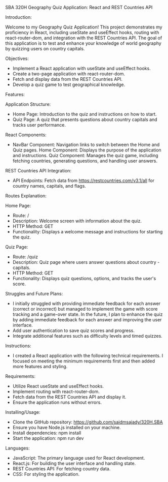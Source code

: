SBA 320H Geography Quiz Application: React and REST Countries API

Introduction:

Welcome to my Geography Quiz Application! This project demonstrates my proficiency in React, including useState and useEffect hooks, routing with react-router-dom, and integration with the REST Countries API. The goal of this application is to test and enhance your knowledge of world geography by quizzing users on country capitals.

Objectives:

- Implement a React application with useState and useEffect hooks.
- Create a two-page application with react-router-dom.
- Fetch and display data from the REST Countries API.
- Develop a quiz game to test geographical knowledge.

Features:

Application Structure:
- Home Page: Introduction to the quiz and instructions on how to start.
- Quiz Page: A quiz that presents questions about country capitals and tracks user performance.

React Components:
- NavBar Component: Navigation links to switch between the Home and Quiz pages.
Home Component: Displays the purpose of the application and instructions.
Quiz Component: Manages the quiz game, including fetching countries, generating questions, and handling user answers.

REST Countries API Integration:
- API Endpoints: Fetch data from https://restcountries.com/v3.1/all for country names, capitals, and flags.

Routes Explanation:

Home Page:
- Route: /
- Description: Welcome screen with information about the quiz.
- HTTP Method: GET
- Functionality: Displays a welcome message and instructions for starting the quiz.

Quiz Page:
- Route: /quiz
- Description: Quiz page where users answer questions about country - capitals.
- HTTP Method: GET
- Functionality: Displays quiz questions, options, and tracks the user's score.

Struggles and Future Plans:
- I initially struggled with providing immediate feedback for each answer (correct or incorrect) but managed to implement the game with score tracking and a game-over state. In the future, I plan to enhance the quiz by adding immediate feedback for each answer and improving the user interface.
- Add user authentication to save quiz scores and progress.
- Integrate additional features such as difficulty levels and timed quizzes.

Instructions:
- I created a React application with the following technical requirements. I focused on meeting the minimum requirements first and then added more features and styling.

Requirements:
- Utilize React useState and useEffect hooks.
- Implement routing with react-router-dom.
- Fetch data from the REST Countries API and display it.
- Ensure the application runs without errors.

Installing/Usage:
- Clone the GitHub repository: https://github.com/saidmsajady/320H.SBA
- Ensure you have Node.js installed on your machine.
- Install dependencies: npm install
- Start the application: npm run dev

Languages:
- JavaScript: The primary language used for React development.
- React.js: For building the user interface and handling state.
- REST Countries API: For fetching country data.
- CSS: For styling the application.